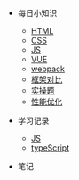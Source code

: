 <!-- 侧边栏 docs/_sidebar.md -->
<!-- docsify serve InkDyedGreenClothes  启动项目 -->

- 每日小知识
  - [HTML](/learning/html.md)
  - [CSS](/learning/css.md)
  - [JS](/learning/js.md)
  - [VUE](/learning/vue.md)
  - [webpack](/learning/webpack.md)
  - [框架对比](/learning/framework.md)
  - [实操题](/learning/hands-on.md)
  - [性能优化](/learning/performance.md)
- 学习记录

  - [JS](/record/js.md)
  - [typeScript](/record/typeScript.md)

- 笔记
